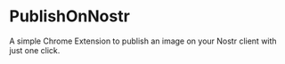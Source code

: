 # PublishOnNostr
A simple Chrome Extension to publish an image on your Nostr client with just one click.
